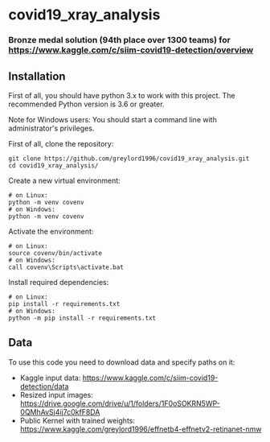 # covid19_xray_analysis

### Bronze medal solution (94th place over 1300 teams) for https://www.kaggle.com/c/siim-covid19-detection/overview
## Installation

First of all, you should have python 3.x to work with this project. The recommended Python version is 3.6 or greater.

Note for Windows users: You should start a command line with administrator's privileges.

First of all, clone the repository:

    git clone https://github.com/greylord1996/covid19_xray_analysis.git
    cd covid19_xray_analysis/

Create a new virtual environment:

    # on Linux:
    python -m venv covenv
    # on Windows:
    python -m venv covenv

Activate the environment:

    # on Linux:
    source covenv/bin/activate
    # on Windows:
    call covenv\Scripts\activate.bat

Install required dependencies:

    # on Linux:
    pip install -r requirements.txt
    # on Windows:
    python -m pip install -r requirements.txt


## Data

To use this code you need to download data and specify paths on it:

- Kaggle input data: https://www.kaggle.com/c/siim-covid19-detection/data
- Resized input images: https://drive.google.com/drive/u/1/folders/1F0oSOKRN5WP-0QMhAvSj4ij7c0kfF8DA
- Public Kernel with trained weights: https://www.kaggle.com/greylord1996/effnetb4-effnetv2-retinanet-nmw

